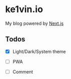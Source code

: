 # ke1vin.io

My blog powered by [Next.js](https://nextjs.org/)

## Todos

- [x] Light/Dark/System theme
- [ ] PWA
- [ ] Comment

